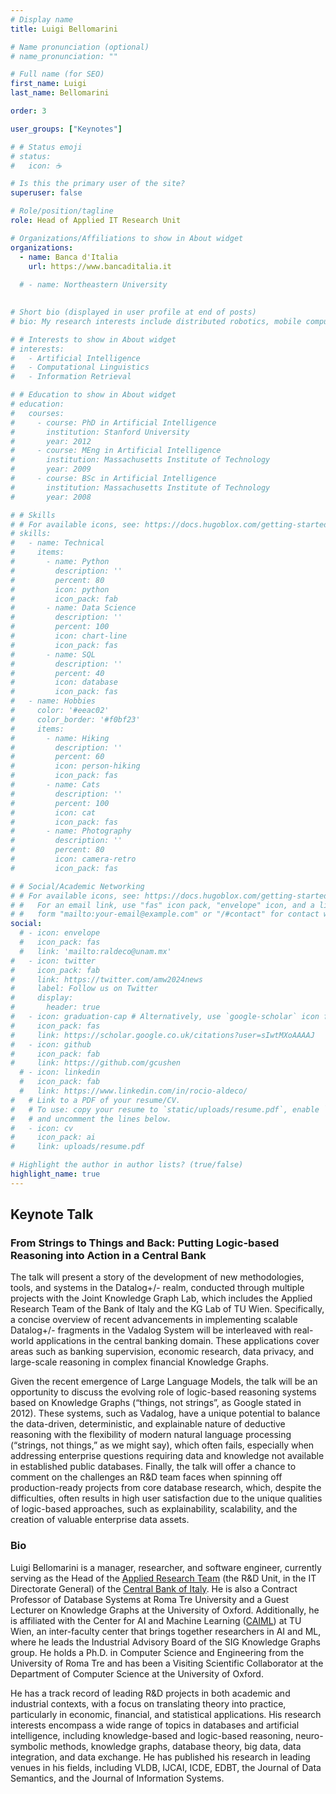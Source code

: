 ```yaml
---
# Display name
title: Luigi Bellomarini

# Name pronunciation (optional)
# name_pronunciation: ""

# Full name (for SEO)
first_name: Luigi
last_name: Bellomarini

order: 3

user_groups: ["Keynotes"]

# # Status emoji
# status:
#   icon: ☕️

# Is this the primary user of the site?
superuser: false

# Role/position/tagline
role: Head of Applied IT Research Unit

# Organizations/Affiliations to show in About widget
organizations:
  - name: Banca d'Italia
    url: https://www.bancaditalia.it
    
  # - name: Northeastern University  
  

# Short bio (displayed in user profile at end of posts)
# bio: My research interests include distributed robotics, mobile computing and programmable matter.

# # Interests to show in About widget
# interests:
#   - Artificial Intelligence
#   - Computational Linguistics
#   - Information Retrieval

# # Education to show in About widget
# education:
#   courses:
#     - course: PhD in Artificial Intelligence
#       institution: Stanford University
#       year: 2012
#     - course: MEng in Artificial Intelligence
#       institution: Massachusetts Institute of Technology
#       year: 2009
#     - course: BSc in Artificial Intelligence
#       institution: Massachusetts Institute of Technology
#       year: 2008

# # Skills
# # For available icons, see: https://docs.hugoblox.com/getting-started/page-builder/#icons
# skills:
#   - name: Technical
#     items:
#       - name: Python
#         description: ''
#         percent: 80
#         icon: python
#         icon_pack: fab
#       - name: Data Science
#         description: ''
#         percent: 100
#         icon: chart-line
#         icon_pack: fas
#       - name: SQL
#         description: ''
#         percent: 40
#         icon: database
#         icon_pack: fas
#   - name: Hobbies
#     color: '#eeac02'
#     color_border: '#f0bf23'
#     items:
#       - name: Hiking
#         description: ''
#         percent: 60
#         icon: person-hiking
#         icon_pack: fas
#       - name: Cats
#         description: ''
#         percent: 100
#         icon: cat
#         icon_pack: fas
#       - name: Photography
#         description: ''
#         percent: 80
#         icon: camera-retro
#         icon_pack: fas

# # Social/Academic Networking
# # For available icons, see: https://docs.hugoblox.com/getting-started/page-builder/#icons
# #   For an email link, use "fas" icon pack, "envelope" icon, and a link in the
# #   form "mailto:your-email@example.com" or "/#contact" for contact widget.
social:
  # - icon: envelope
  #   icon_pack: fas
  #   link: 'mailto:raldeco@unam.mx'
#   - icon: twitter
#     icon_pack: fab
#     link: https://twitter.com/amw2024news
#     label: Follow us on Twitter
#     display:
#       header: true
#   - icon: graduation-cap # Alternatively, use `google-scholar` icon from `ai` icon pack
#     icon_pack: fas
#     link: https://scholar.google.co.uk/citations?user=sIwtMXoAAAAJ
#   - icon: github
#     icon_pack: fab
#     link: https://github.com/gcushen
  # - icon: linkedin
  #   icon_pack: fab
  #   link: https://www.linkedin.com/in/rocio-aldeco/
#   # Link to a PDF of your resume/CV.
#   # To use: copy your resume to `static/uploads/resume.pdf`, enable `ai` icons in `params.yaml`,
#   # and uncomment the lines below.
#   - icon: cv
#     icon_pack: ai
#     link: uploads/resume.pdf

# Highlight the author in author lists? (true/false)
highlight_name: true
---
```


## Keynote Talk 

### From Strings to Things and Back: Putting Logic-based Reasoning into Action in a Central Bank

The talk will present a story of the development of new methodologies, tools, and systems in the Datalog+/- realm, conducted through multiple projects with the Joint Knowledge Graph Lab, which includes the Applied Research Team of the Bank of Italy and the KG Lab of TU Wien. Specifically, a concise overview of recent advancements in implementing scalable Datalog+/- fragments in the Vadalog System will be interleaved with real-world applications in the central banking domain. These applications cover areas such as banking supervision, economic research, data privacy, and large-scale reasoning in complex financial Knowledge Graphs.

Given the recent emergence of Large Language Models, the talk will be an opportunity to discuss the evolving role of logic-based reasoning systems based on Knowledge Graphs (“things, not strings”, as Google stated in 2012). These systems, such as Vadalog, have a unique potential to balance the data-driven, deterministic, and explainable nature of deductive reasoning with the flexibility of modern natural language processing (“strings, not things,” as we might say), which often fails, especially when addressing enterprise questions requiring data and knowledge not available in established public databases. Finally, the talk will offer a chance to comment on the challenges an R&D team faces when spinning off production-ready projects from core database research, which, despite the difficulties, often results in high user satisfaction due to the unique qualities of logic-based approaches, such as explainability, scalability, and the creation of valuable enterprise data assets.


### Bio

Luigi Bellomarini is a manager, researcher, and software engineer, currently serving as the Head of the [Applied Research Team](https://www.bankit.art/) (the R&D Unit, in the IT Directorate General) of the [Central Bank of Italy](https://www.bancaditalia.it/). He is also a Contract Professor of Database Systems at Roma Tre University and a Guest Lecturer on Knowledge Graphs at the University of Oxford. Additionally, he is affiliated with the Center for AI and Machine Learning ([CAIML](https://caiml.org/)) at TU Wien, an inter-faculty center that brings together researchers in AI and ML, where he leads the Industrial Advisory Board of the SIG Knowledge Graphs group. He holds a Ph.D. in Computer Science and Engineering from the University of Roma Tre and has been a Visiting Scientific Collaborator at the Department of Computer Science at the University of Oxford.

He has a track record of leading R&D projects in both academic and industrial contexts, with a focus on translating theory into practice, particularly in economic, financial, and statistical applications. His research interests encompass a wide range of topics in databases and artificial intelligence, including knowledge-based and logic-based reasoning, neuro-symbolic methods, knowledge graphs, database theory, big data, data integration, and data exchange. He has published his research in leading venues in his fields, including VLDB, IJCAI, ICDE, EDBT, the Journal of Data Semantics, and the Journal of Information Systems.